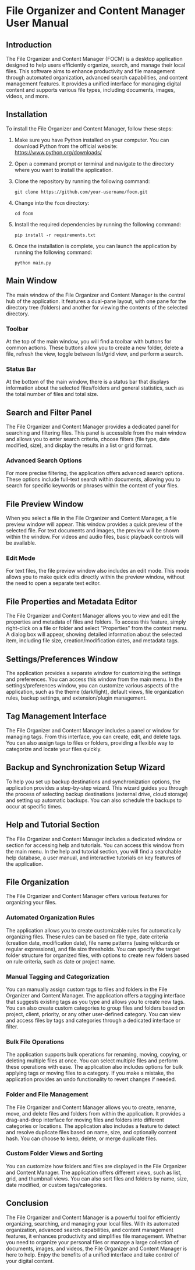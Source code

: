 # File Organizer and Content Manager User Manual

## Introduction

The File Organizer and Content Manager (FOCM) is a desktop application designed to help users efficiently organize, search, and manage their local files. This software aims to enhance productivity and file management through automated organization, advanced search capabilities, and content management features. It provides a unified interface for managing digital content and supports various file types, including documents, images, videos, and more.

## Installation

To install the File Organizer and Content Manager, follow these steps:

1. Make sure you have Python installed on your computer. You can download Python from the official website: https://www.python.org/downloads/

2. Open a command prompt or terminal and navigate to the directory where you want to install the application.

3. Clone the repository by running the following command:

   ```
   git clone https://github.com/your-username/focm.git
   ```

4. Change into the `focm` directory:

   ```
   cd focm
   ```

5. Install the required dependencies by running the following command:

   ```
   pip install -r requirements.txt
   ```

6. Once the installation is complete, you can launch the application by running the following command:

   ```
   python main.py
   ```

## Main Window

The main window of the File Organizer and Content Manager is the central hub of the application. It features a dual-pane layout, with one pane for the directory tree (folders) and another for viewing the contents of the selected directory.

### Toolbar

At the top of the main window, you will find a toolbar with buttons for common actions. These buttons allow you to create a new folder, delete a file, refresh the view, toggle between list/grid view, and perform a search.

### Status Bar

At the bottom of the main window, there is a status bar that displays information about the selected files/folders and general statistics, such as the total number of files and total size.

## Search and Filter Panel

The File Organizer and Content Manager provides a dedicated panel for searching and filtering files. This panel is accessible from the main window and allows you to enter search criteria, choose filters (file type, date modified, size), and display the results in a list or grid format.

### Advanced Search Options

For more precise filtering, the application offers advanced search options. These options include full-text search within documents, allowing you to search for specific keywords or phrases within the content of your files.

## File Preview Window

When you select a file in the File Organizer and Content Manager, a file preview window will appear. This window provides a quick preview of the selected file. For text documents and images, the preview will be shown within the window. For videos and audio files, basic playback controls will be available.

### Edit Mode

For text files, the file preview window also includes an edit mode. This mode allows you to make quick edits directly within the preview window, without the need to open a separate text editor.

## File Properties and Metadata Editor

The File Organizer and Content Manager allows you to view and edit the properties and metadata of files and folders. To access this feature, simply right-click on a file or folder and select "Properties" from the context menu. A dialog box will appear, showing detailed information about the selected item, including file size, creation/modification dates, and metadata tags.

## Settings/Preferences Window

The application provides a separate window for customizing the settings and preferences. You can access this window from the main menu. In the settings/preferences window, you can customize various aspects of the application, such as the theme (dark/light), default views, file organization rules, backup settings, and extension/plugin management.

## Tag Management Interface

The File Organizer and Content Manager includes a panel or window for managing tags. From this interface, you can create, edit, and delete tags. You can also assign tags to files or folders, providing a flexible way to categorize and locate your files quickly.

## Backup and Synchronization Setup Wizard

To help you set up backup destinations and synchronization options, the application provides a step-by-step wizard. This wizard guides you through the process of selecting backup destinations (external drive, cloud storage) and setting up automatic backups. You can also schedule the backups to occur at specific times.

## Help and Tutorial Section

The File Organizer and Content Manager includes a dedicated window or section for accessing help and tutorials. You can access this window from the main menu. In the help and tutorial section, you will find a searchable help database, a user manual, and interactive tutorials on key features of the application.

## File Organization

The File Organizer and Content Manager offers various features for organizing your files.

### Automated Organization Rules

The application allows you to create customizable rules for automatically organizing files. These rules can be based on file type, date criteria (creation date, modification date), file name patterns (using wildcards or regular expressions), and file size thresholds. You can specify the target folder structure for organized files, with options to create new folders based on rule criteria, such as date or project name.

### Manual Tagging and Categorization

You can manually assign custom tags to files and folders in the File Organizer and Content Manager. The application offers a tagging interface that suggests existing tags as you type and allows you to create new tags. You can also create custom categories to group files and folders based on project, client, priority, or any other user-defined category. You can view and access files by tags and categories through a dedicated interface or filter.

### Bulk File Operations

The application supports bulk operations for renaming, moving, copying, or deleting multiple files at once. You can select multiple files and perform these operations with ease. The application also includes options for bulk applying tags or moving files to a category. If you make a mistake, the application provides an undo functionality to revert changes if needed.

### Folder and File Management

The File Organizer and Content Manager allows you to create, rename, move, and delete files and folders from within the application. It provides a drag-and-drop interface for moving files and folders into different categories or locations. The application also includes a feature to detect and resolve duplicate files based on name, size, and optionally content hash. You can choose to keep, delete, or merge duplicate files.

### Custom Folder Views and Sorting

You can customize how folders and files are displayed in the File Organizer and Content Manager. The application offers different views, such as list, grid, and thumbnail views. You can also sort files and folders by name, size, date modified, or custom tags/categories.

## Conclusion

The File Organizer and Content Manager is a powerful tool for efficiently organizing, searching, and managing your local files. With its automated organization, advanced search capabilities, and content management features, it enhances productivity and simplifies file management. Whether you need to organize your personal files or manage a large collection of documents, images, and videos, the File Organizer and Content Manager is here to help. Enjoy the benefits of a unified interface and take control of your digital content.